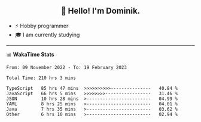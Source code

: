 <h2 align="center">👋 Hello! I'm Dominik.</h2>

- ⚡ Hobby programmer
- 🎓 I am currently studying

---
📊 **WakaTime Stats**
<!--START_SECTION:waka-->

```text
From: 09 November 2022 - To: 19 February 2023

Total Time: 210 hrs 3 mins

TypeScript   85 hrs 47 mins  >>>>>>>>>>---------------   40.84 %
JavaScript   66 hrs 5 mins   >>>>>>>>-----------------   31.46 %
JSON         10 hrs 28 mins  >------------------------   04.99 %
YAML         8 hrs 25 mins   >------------------------   04.01 %
Java         7 hrs 35 mins   >------------------------   03.62 %
Other        6 hrs 10 mins   >------------------------   02.94 %
```

<!--END_SECTION:waka-->
